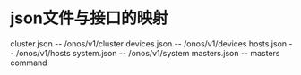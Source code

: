 # json文件与接口的映射

cluster.json -- /onos/v1/cluster
devices.json -- /onos/v1/devices
hosts.json -- /onos/v1/hosts
system.json -- /onos/v1/system
masters.json -- masters command
